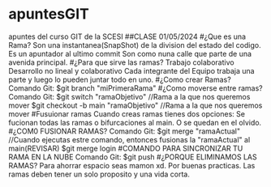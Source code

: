 # apuntesGIT
apuntes del curso GIT de la SCESI
##CLASE 01/05/2024
#¿Que es una Rama?
Son una instantanea(SnapShot) de la division del estado del codigo.
Es un apuntador al ultimo commit
Son como nuna calle que parte de una avenida principal.
#¿Para que sirve las ramas?
Trabajo colaborativo
Desarrollo no lineal y colaborativo
Cada integrante del Equipo trabaja una parte y luego lo pueden juntar todo en uno.
#¿Como crear Ramas?
Comando Git: $git branch "miPrimeraRama"
#¿Como moverse entre ramas?
Comando Git: $git switch "ramaObjetivo" //Rama a la que nos queremos mover
             $git checkout -b main "ramaObjetivo" //Rama a la que nos queremos mover
#Fusuionar ramas
Cuando creas ramas tienes dos opciones:
Se fucionan todas las ramas o bifurcaciones al main.
O se quedan en el olvido.
#¿COM0 FUSIONAR RAMAS?
Comando Git: $git merge "ramaActual" //Cuando ejecutas estre comando, entonces fusionas la "ramaActual" al main(REVISAR) 
             $git merge login
#COMANDO PARA SINCRONIZAR TU RAMA EN LA NUBE
Comando Git: $git push
#¿PORQUE ELIMINAMOS LAS RAMAS?
Para ahorrar espacio seas mamon xd.
Por buenas practicas.
Las ramas deben tener un solo proposito y una vida corta.


